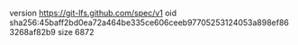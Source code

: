 version https://git-lfs.github.com/spec/v1
oid sha256:45baff2bd0ea72a464be335ce606ceeb97705253124053a898ef863268af82b9
size 6872
